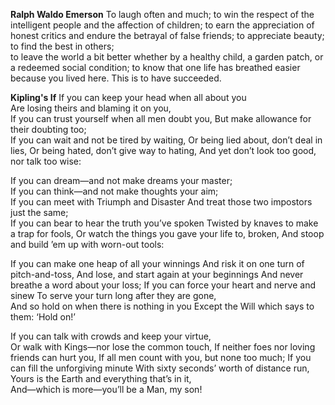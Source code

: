 **Ralph Waldo Emerson**
To laugh often and much; 
to win the respect of the intelligent people 
and the affection of children; 
to earn the appreciation of honest critics 
and endure the betrayal of false friends; 
to appreciate beauty; 
to find the best in others;  
to leave the world a bit better 
whether by a healthy child, a garden patch,
or a redeemed social condition; 
to know that one life has breathed easier  
because you lived here. 
This is to have succeeded.

**Kipling's If**
  If you can keep your head when all about you   
      Are losing theirs and blaming it on you,   
  If you can trust yourself when all men doubt you,
      But make allowance for their doubting too;   
  If you can wait and not be tired by waiting,
      Or being lied about, don’t deal in lies,
  Or being hated, don’t give way to hating,
      And yet don’t look too good, nor talk too wise:

  If you can dream—and not make dreams your master;   
      If you can think—and not make thoughts your aim;   
  If you can meet with Triumph and Disaster
      And treat those two impostors just the same;   
  If you can bear to hear the truth you’ve spoken
      Twisted by knaves to make a trap for fools,
  Or watch the things you gave your life to, broken,
      And stoop and build ’em up with worn-out tools:

  If you can make one heap of all your winnings
      And risk it on one turn of pitch-and-toss,
  And lose, and start again at your beginnings
      And never breathe a word about your loss;
  If you can force your heart and nerve and sinew
      To serve your turn long after they are gone,   
  And so hold on when there is nothing in you
      Except the Will which says to them: ‘Hold on!’

  If you can talk with crowds and keep your virtue,   
      Or walk with Kings—nor lose the common touch,
  If neither foes nor loving friends can hurt you,
      If all men count with you, but none too much;
  If you can fill the unforgiving minute
      With sixty seconds’ worth of distance run,   
  Yours is the Earth and everything that’s in it,   
      And—which is more—you’ll be a Man, my son!